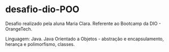 # desafio-dio-POO

Desafio realizado pela aluna Maria Clara.
Referente ao Bootcamp da DIO - OrangeTech.

Linguagem: Java.
Java Orientado a Objetos - abstração e encapsulamento, herança e polimorfismo, classes.
